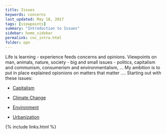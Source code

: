 ```yaml
---
title: Issues
keywords: concerns
last_updated: May 18, 2017
tags: [viewpoints]
summary: "Introduction to Issues"
sidebar: home_sidebar
permalink: cnc_intro.html
folder: opn
---
```


Life is learning - experience feeds concerns and opinions.
Viewpoints on man, animals, nature, society - big and
small issues - politics, capitalism and communism, consumerism and
environmentalism, ...
My ambition is to put in place explained opionions on matters that matter
....
Starting out with these issues:

+ [Capitalism](cap_intro.html)

+ [Climate Change](clm_intro.html)

+ [Environment](env_intro.html)

+ [Urbanization](urb_intro.html)

{% include links.html %}

